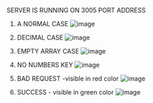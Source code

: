 SERVER IS RUNNING ON 3005 PORT ADDRESS

1. A NORMAL CASE
![image](https://github.com/user-attachments/assets/a938d773-8c64-40d6-9d56-1624a6e766d4)


2. DECIMAL CASE
![image](https://github.com/user-attachments/assets/df5b71f3-b21a-43d8-9d48-c2572a987704)


3. EMPTY ARRAY CASE
![image](https://github.com/user-attachments/assets/f10e21fa-8fb2-4705-9e12-c5ee234d9720)


4. NO NUMBERS KEY
![image](https://github.com/user-attachments/assets/e190f19b-cc51-47dd-8a4d-da596d15d2d3)



5. BAD REQUEST -visible in red color
![image](https://github.com/user-attachments/assets/31745028-b71a-4cc6-8e42-095b4250a5b8)


6. SUCCESS - visible in green color
![image](https://github.com/user-attachments/assets/c4489630-8183-4539-9908-361ba63108d6)





   

